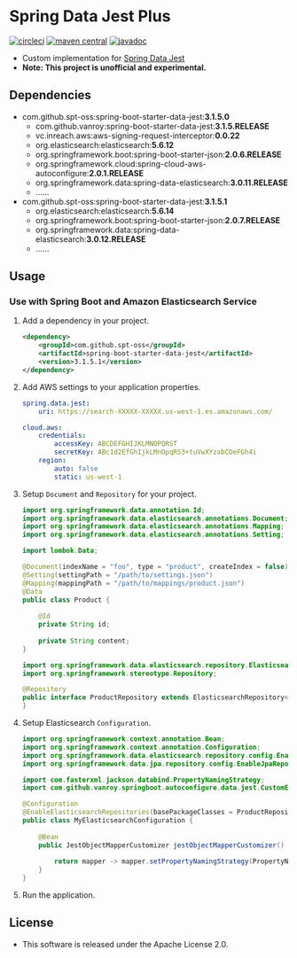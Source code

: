 # Spring Data Jest Plus

[![circleci](https://img.shields.io/badge/circleci-spring--data--jest--plus-brightgreen.svg)](https://circleci.com/gh/spt-oss/spring-data-jest-plus)
[![maven central](https://img.shields.io/badge/maven_central-spring--data--jest--plus-blue.svg)](https://mvnrepository.com/artifact/com.github.spt-oss/spring-data-jest-plus)
[![javadoc](https://img.shields.io/badge/javadoc-spring--data--jest--plus-blue.svg)](https://www.javadoc.io/doc/com.github.spt-oss/spring-data-jest-plus)

* Custom implementation for [Spring Data Jest](https://github.com/VanRoy/spring-data-jest)
* **Note: This project is unofficial and experimental.**

## Dependencies

* com.github.spt-oss:spring-boot-starter-data-jest:**3.1.5.0**
	* com.github.vanroy:spring-boot-starter-data-jest:**3.1.5.RELEASE**
	* vc.inreach.aws:aws-signing-request-interceptor:**0.0.22**
	* org.elasticsearch:elasticsearch:**5.6.12**
	* org.springframework.boot:spring-boot-starter-json:**2.0.6.RELEASE**
	* org.springframework.cloud:spring-cloud-aws-autoconfigure:**2.0.1.RELEASE**
	* org.springframework.data:spring-data-elasticsearch:**3.0.11.RELEASE**
	* ......
* com.github.spt-oss:spring-boot-starter-data-jest:**3.1.5.1**
	* org.elasticsearch:elasticsearch:**5.6.14**
	* org.springframework.boot:spring-boot-starter-json:**2.0.7.RELEASE**
	* org.springframework.data:spring-data-elasticsearch:**3.0.12.RELEASE**
	* ......

## Usage

### Use with Spring Boot and Amazon Elasticsearch Service

1. Add a dependency in your project.

	```xml
	<dependency>
	    <groupId>com.github.spt-oss</groupId>
	    <artifactId>spring-boot-starter-data-jest</artifactId>
	    <version>3.1.5.1</version>
	</dependency>
	```

1. Add AWS settings to your application properties.

	```yaml
	spring.data.jest:
	    uri: https://search-XXXXX-XXXXX.us-west-1.es.amazonaws.com/
	
	cloud.aws:
	    credentials:
	        accessKey: ABCDEFGHIJKLMNOPQRST
	        secretKey: ABc1d2EfGhIjkLMnOpqRS3+tuVwXYzabCDeFGh4i
	    region:
	        auto: false
	        static: us-west-1
	```

1. Setup `Document` and `Repository` for your project.

	```java
	import org.springframework.data.annotation.Id;
	import org.springframework.data.elasticsearch.annotations.Document;
	import org.springframework.data.elasticsearch.annotations.Mapping;
	import org.springframework.data.elasticsearch.annotations.Setting;
	
	import lombok.Data;
	
	@Document(indexName = "foo", type = "product", createIndex = false)
	@Setting(settingPath = "/path/to/settings.json")
	@Mapping(mappingPath = "/path/to/mappings/product.json")
	@Data
	public class Product {
	    
	    @Id
	    private String id;
	    
	    private String content;
	}
	```
	```java
	import org.springframework.data.elasticsearch.repository.ElasticsearchRepository;
	import org.springframework.stereotype.Repository;
	
	@Repository
	public interface ProductRepository extends ElasticsearchRepository<Product, String> {
	}
	```

1. Setup Elasticsearch `Configuration`.

	```java
	import org.springframework.context.annotation.Bean;
	import org.springframework.context.annotation.Configuration;
	import org.springframework.data.elasticsearch.repository.config.EnableElasticsearchRepositories;
	import org.springframework.data.jpa.repository.config.EnableJpaRepositories;
	
	import com.fasterxml.jackson.databind.PropertyNamingStrategy;
	import com.github.vanroy.springboot.autoconfigure.data.jest.CustomElasticsearchJestDataAutoConfiguration.JestObjectMapperCustomizer;
	
	@Configuration
	@EnableElasticsearchRepositories(basePackageClasses = ProductRepository.class)
	public class MyElasticsearchConfiguration {
	    
	    @Bean
	    public JestObjectMapperCustomizer jestObjectMapperCustomizer() {
	        
	        return mapper -> mapper.setPropertyNamingStrategy(PropertyNamingStrategy.SNAKE_CASE);
	    }
	}
	```

1. Run the application.

## License

* This software is released under the Apache License 2.0.
